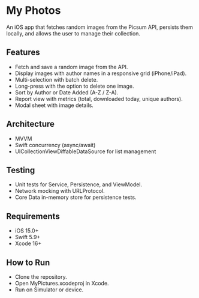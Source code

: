 # My Photos
An iOS app that fetches random images from the Picsum
 API, persists them locally, and allows the user to manage their collection.

## Features
* Fetch and save a random image from the API.
* Display images with author names in a responsive grid (iPhone/iPad).
* Multi-selection with batch delete.
* Long-press with the option to delete one image.
* Sort by Author or Date Added (A-Z / Z-A).
* Report view with metrics (total, downloaded today, unique authors).
* Modal sheet with image details.

## Architecture
* MVVM
* Swift concurrency (async/await)
* UICollectionViewDiffableDataSource for list management

## Testing
* Unit tests for Service, Persistence, and ViewModel.
* Network mocking with URLProtocol.
* Core Data in-memory store for persistence tests.

## Requirements
* iOS 15.0+
* Swift 5.9+
* Xcode 16+

## How to Run
* Clone the repository.
* Open MyPictures.xcodeproj in Xcode.
* Run on Simulator or device.
